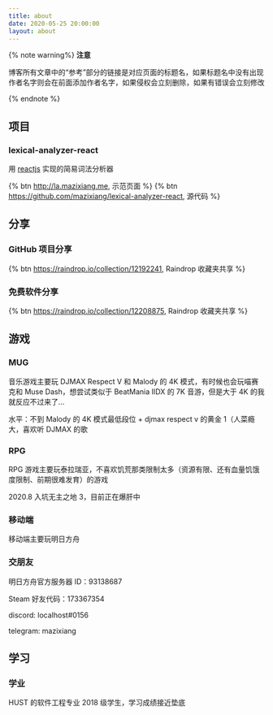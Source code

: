 ```yaml
---
title: about
date: 2020-05-25 20:00:00
layout: about
---
```


{% note warning%}
**注意**

博客所有文章中的“参考”部分的链接是对应页面的标题名，如果标题名中没有出现作者名字则会在前面添加作者名字，如果侵权会立刻删除，如果有错误会立刻修改

{% endnote %}

## 项目

### lexical-analyzer-react

用 [reactjs](https://zh-hans.reactjs.org/) 实现的简易词法分析器

{% btn http://la.mazixiang.me, 示范页面 %}
{% btn https://github.com/mazixiang/lexical-analyzer-react, 源代码 %}

## 分享

### GitHub 项目分享

{% btn https://raindrop.io/collection/12192241, Raindrop 收藏夹共享 %}

### 免费软件分享

{% btn https://raindrop.io/collection/12208875, Raindrop 收藏夹共享 %}

## 游戏

### MUG

音乐游戏主要玩 DJMAX Respect V 和 Malody 的 4K 模式，有时候也会玩喵赛克和 Muse Dash，想尝试类似于 BeatMania IIDX 的 7K 音游，但是大于 4K 的我就反应不过来了...

水平：不到 Malody 的 4K 模式最低段位 + djmax respect v 的黄金 1（人菜瘾大，喜欢听 DJMAX 的歌

### RPG

RPG 游戏主要玩泰拉瑞亚，不喜欢饥荒那类限制太多（资源有限、还有血量饥饿度限制、前期很难发育）的游戏

2020.8 入坑无主之地 3，目前正在爆肝中

### 移动端

移动端主要玩明日方舟

### 交朋友

明日方舟官方服务器 ID：93138687

Steam 好友代码：173367354

discord: localhost#0156

telegram: mazixiang

## 学习

### 学业

HUST 的软件工程专业 2018 级学生，学习成绩接近垫底
